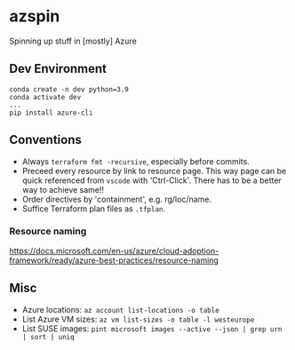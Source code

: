 # azspin

Spinning up stuff in \[mostly\] Azure

## Dev Environment

```{text}
conda create -n dev python=3.9
conda activate dev
...
pip install azure-cli
```

## Conventions

* Always `terraform fmt -recursive`, especially before commits.
* Preceed every resource by link to resource page.  This way page can be quick
  referenced from `vscode` with 'Ctrl-Click'.  There has to be a better way to
  achieve same!!
* Order directives by 'containment', e.g. rg/loc/name.
* Suffice Terraform plan files as `.tfplan`.

### Resource naming

https://docs.microsoft.com/en-us/azure/cloud-adoption-framework/ready/azure-best-practices/resource-naming


## Misc

* Azure locations: `az account list-locations -o table`
* List Azure VM sizes: `az vm list-sizes -o table -l westeurope`
* List SUSE images: `pint microsoft images --active --json | grep urn | sort | uniq`
